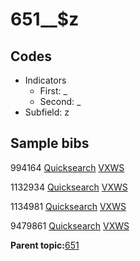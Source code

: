 # 651\_\_$z

## Codes

-   Indicators
    -   First: \_
    -   Second: \_
-   Subfield: z

## Sample bibs

994164 [Quicksearch](https://search.library.yale.edu/catalog/994164) [VXWS](http://prodorbis.library.yale.edu:7014/vxws/GetHoldingsService?bibId=994164)

1132934 [Quicksearch](https://search.library.yale.edu/catalog/1132934) [VXWS](http://prodorbis.library.yale.edu:7014/vxws/GetHoldingsService?bibId=1132934)

1134981 [Quicksearch](https://search.library.yale.edu/catalog/1134981) [VXWS](http://prodorbis.library.yale.edu:7014/vxws/GetHoldingsService?bibId=1134981)

9479861 [Quicksearch](https://search.library.yale.edu/catalog/9479861) [VXWS](http://prodorbis.library.yale.edu:7014/vxws/GetHoldingsService?bibId=9479861)

**Parent topic:**[651](../../tags/651/651.md)

